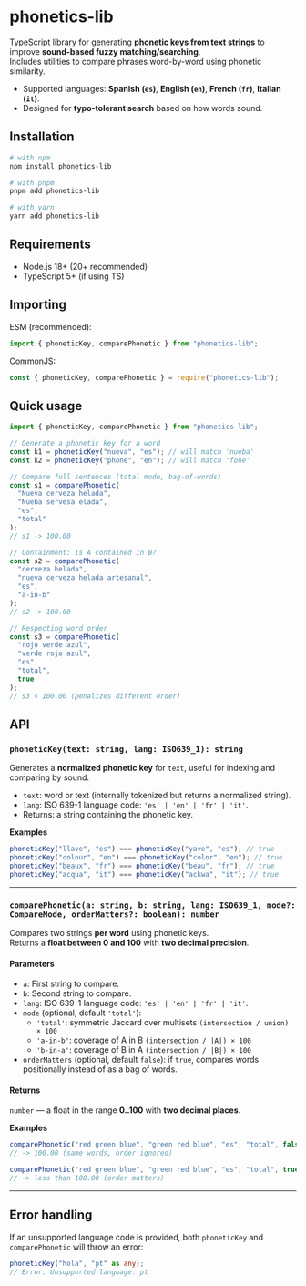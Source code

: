 # phonetics-lib

TypeScript library for generating **phonetic keys from text strings** to improve **sound-based fuzzy matching/searching**.  
Includes utilities to compare phrases word-by-word using phonetic similarity.

- Supported languages: **Spanish (`es`)**, **English (`en`)**, **French (`fr`)**, **Italian (`it`)**.
- Designed for **typo-tolerant search** based on how words sound.

## Installation

```bash
# with npm
npm install phonetics-lib

# with pnpm
pnpm add phonetics-lib

# with yarn
yarn add phonetics-lib
```

## Requirements

- Node.js 18+ (20+ recommended)
- TypeScript 5+ (if using TS)

## Importing

ESM (recommended):

```ts
import { phoneticKey, comparePhonetic } from "phonetics-lib";
```

CommonJS:

```js
const { phoneticKey, comparePhonetic } = require("phonetics-lib");
```

## Quick usage

```ts
import { phoneticKey, comparePhonetic } from "phonetics-lib";

// Generate a phonetic key for a word
const k1 = phoneticKey("nueva", "es"); // will match 'nueba'
const k2 = phoneticKey("phone", "en"); // will match 'fone'

// Compare full sentences (total mode, bag-of-words)
const s1 = comparePhonetic(
  "Nueva cerveza helada",
  "Nueba servesa elada",
  "es",
  "total"
);
// s1 -> 100.00

// Containment: Is A contained in B?
const s2 = comparePhonetic(
  "cerveza helada",
  "nueva cerveza helada artesanal",
  "es",
  "a-in-b"
);
// s2 -> 100.00

// Respecting word order
const s3 = comparePhonetic(
  "rojo verde azul",
  "verde rojo azul",
  "es",
  "total",
  true
);
// s3 < 100.00 (penalizes different order)
```

## API

### `phoneticKey(text: string, lang: ISO639_1): string`

Generates a **normalized phonetic key** for `text`, useful for indexing and comparing by sound.

- `text`: word or text (internally tokenized but returns a normalized string).
- `lang`: ISO 639-1 language code: `'es' | 'en' | 'fr' | 'it'`.
- Returns: a string containing the phonetic key.

**Examples**

```ts
phoneticKey("llave", "es") === phoneticKey("yave", "es"); // true
phoneticKey("colour", "en") === phoneticKey("color", "en"); // true
phoneticKey("beaux", "fr") === phoneticKey("beau", "fr"); // true
phoneticKey("acqua", "it") === phoneticKey("ackwa", "it"); // true
```

---

### `comparePhonetic(a: string, b: string, lang: ISO639_1, mode?: CompareMode, orderMatters?: boolean): number`

Compares two strings **per word** using phonetic keys.  
Returns a **float between 0 and 100** with **two decimal precision**.

#### Parameters

- `a`: First string to compare.
- `b`: Second string to compare.
- `lang`: ISO 639-1 language code: `'es' | 'en' | 'fr' | 'it'`.
- `mode` (optional, default `'total'`):
  - `'total'`: symmetric Jaccard over multisets `(intersection / union) × 100`
  - `'a-in-b'`: coverage of A in B `(intersection / |A|) × 100`
  - `'b-in-a'`: coverage of B in A `(intersection / |B|) × 100`
- `orderMatters` (optional, default `false`): if `true`, compares words positionally instead of as a bag of words.

#### Returns

`number` — a float in the range **0..100** with **two decimal places**.

**Examples**

```ts
comparePhonetic("red green blue", "green red blue", "es", "total", false);
// -> 100.00 (same words, order ignored)

comparePhonetic("red green blue", "green red blue", "es", "total", true);
// -> less than 100.00 (order matters)
```

---

## Error handling

If an unsupported language code is provided, both `phoneticKey` and `comparePhonetic` will throw an error:

```ts
phoneticKey("hola", "pt" as any);
// Error: Unsupported language: pt
```
